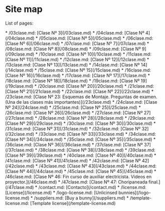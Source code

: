 # Site map

List of pages:


<div class='sitemap'>
* /03clase.md: [Clase Nº 3](/03clase.md)
* /04clase.md: [Clase Nº 4](/04clase.md)
* /05clase.md: [Clase Nº 5](/05clase.md)
* /06clase.md: [Clase Nº 6](/06clase.md)
* /07clase.md: [Clase Nº 7](/07clase.md)
* /08clase.md: [Clase Nº 8](/08clase.md)
* /09clase.md: [Clase Nº 9](/09clase.md)
* /10clase.md: [Clase Nº 10](/10clase.md)
* /11clase.md: [Clase Nº 11](/11clase.md)
* /12clase.md: [Clase Nº 12](/12clase.md)
* /13clase.md: [Clase Nº 13](/13clase.md)
* /14clase.md: [Clase Nº 14](/14clase.md)
* /15clase.md: [Clase Nº 15](/15clase.md)
* /16clase.md: [Clase Nº 16](/16clase.md)
* /17clase.md: [Clase Nº 17](/17clase.md)
* /18clase.md: [Clase Nº 18](/18clase.md)
* /19clase.md: [Clase Nº 19](/19clase.md)
* /20clase.md: [Clase Nº 20](/20clase.md)
* /21clase.md: [Clase Nº 21](/21clase.md)
* /22clase.md: [Clase Nº 22](/22clase.md)
* /23clase.md: [Clase Nº 23: Esquemas de Montaje. Preguntas de examen. (Una de las clases más importantes)](/23clase.md)
* /24clase.md: [Clase Nº 24](/24clase.md)
* /25clase.md: [Clase Nº 25](/25clase.md)
* /26clase.md: [Clase Nº 26](/26clase.md)
* /27clase.md: [Clase Nº 27](/27clase.md)
* /28clase.md: [Clase Nº 28](/28clase.md)
* /29clase.md: [Clase Nº 29](/29clase.md)
* /30clase.md: [Clase Nº 30](/30clase.md)
* /31clase.md: [Clase Nº 31](/31clase.md)
* /32clase.md: [Clase Nº 32](/32clase.md)
* /33clase.md: [Clase Nº 33](/33clase.md)
* /34clase.md: [Clase Nº 34](/34clase.md)
* /35clase.md: [Clase Nº 35](/35clase.md)
* /36clase.md: [Clase Nº 36](/36clase.md)
* /37clase.md: [Clase Nº 37](/37clase.md)
* /38clase.md: [Clase Nº 38](/38clase.md)
* /39clase.md: [Clase Nº 39](/39clase.md)
* /40clase.md: [Clase Nº 40](/40clase.md)
* /41clase.md: [Clase Nº 41](/41clase.md)
* /42clase.md: [Clase Nº 42](/42clase.md)
* /43clase.md: [Clase Nº 43](/43clase.md)
* /44clase.md: [Clase Nº 44](/44clase.md)
* /45clase.md: [Clase Nº 45](/45clase.md)
* /46clase.md: [Clase Nº 46: Fin curso de auxiliar electricista. Videos en proyector.](/46clase.md)
* /47clase.md: [Clase Nº 47: Choripaneada final.](/47clase.md)
* /contact.md: [Contacto](/contact.md)
* /license.md: [License](/license.md)
* /logo-license.md: [Unlicinsed bunnies](/logo-license.md)
* /suppliers.md: [Buy a bunny](/suppliers.md)
* /template-license.md: [Template license](/template-license.md)
</div>

